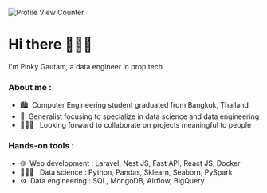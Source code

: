 ![Profile View Counter](https://komarev.com/ghpvc/?username=ppkgtmm&style=flat)

# Hi there 🙋🏻‍♀️
I'm Pinky Gautam, a data engineer in prop tech

### About me :
- 🏙️ &nbsp;Computer Engineering student graduated from Bangkok, Thailand
- :seedling:&nbsp; Generalist focusing to specialize in data science and data engineering
- 👩🏻‍💻 &nbsp;&nbsp;Looking forward to collaborate on projects meaningful to people


### Hands-on tools :
- 🌐 &nbsp;Web development : Laravel, Nest JS, Fast API, React JS, Docker
- 👩🏻‍🔬 &nbsp; Data science : Python, Pandas, Sklearn, Seaborn, PySpark
- ⚙️ &nbsp;Data engineering : SQL, MongoDB, Airflow, BigQuery
